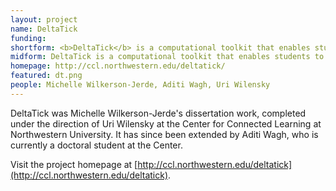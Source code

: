```yaml
---
layout: project
name: DeltaTick
funding: 
shortform: <b>DeltaTick</b> is a computational toolkit that enables students to construct their own computer simulations from customizable libraries of domain-specific, natural-language building blocks.
midform: DeltaTick is a computational toolkit that enables students to construct their own computer simulations from customizable libraries of domain-specific, natural-language building blocks. We've used it to study how students make sense of connections between individual behavior and collective mathematical patterns in complex systems, especially in the domains of population biology and natural selection.
homepage: http://ccl.northwestern.edu/deltatick/
featured: dt.png
people: Michelle Wilkerson-Jerde, Aditi Wagh, Uri Wilensky
---
```

DeltaTick was Michelle Wilkerson-Jerde's dissertation work, completed under the direction of Uri Wilensky at the Center for Connected Learning at Northwestern University. It has since been extended by Aditi Wagh, who is currently a doctoral student at the Center.

Visit the project homepage at [http://ccl.northwestern.edu/deltatick](http://ccl.northwestern.edu/deltatick).
